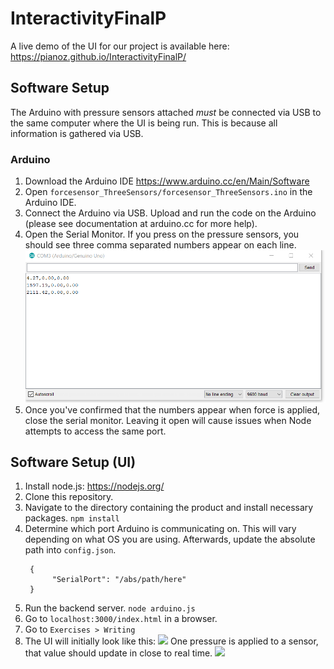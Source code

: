 # InteractivityFinalP

A live demo of the UI for our project is available here: https://pianoz.github.io/InteractivityFinalP/

## Software Setup
The Arduino with pressure sensors attached *must* be connected via USB to the same computer where the UI is being run.
This is because all information is gathered via USB. 

### Arduino

1. Download the Arduino IDE https://www.arduino.cc/en/Main/Software 
2. Open `forcesensor_ThreeSensors/forcesensor_ThreeSensors.ino` in the Arduino IDE.
3. Connect the Arduino via USB. Upload and run the code on the Arduino (please see documentation at arduino.cc for more help).
4. Open the Serial Monitor. If you press on the pressure sensors, you should see three comma separated numbers appear on each line.
![](Images/Arduino.PNG)
5. Once you've confirmed that the numbers appear when force is applied, close the serial monitor. 
Leaving it open will cause issues when Node attempts to access the same port.

## Software Setup (UI)
1. Install node.js: https://nodejs.org/
2. Clone this repository.
3. Navigate to the directory containing the product and install necessary packages.
`npm install`
4. Determine which port Arduino is communicating on. This will vary depending on what OS you are using. Afterwards, update the absolute path into `config.json`.  
   ```
    {
         "SerialPort": "/abs/path/here"
    }
    ```
5. Run the backend server. `node arduino.js`
6. Go to `localhost:3000/index.html` in a browser. 
7. Go to  `Exercises > Writing`
8. The UI will initially look like this:
 ![](Images/UI.PNG)
 One pressure is applied to a sensor, that value should update in close to real time.
 ![](Images/UI-working.PNG)
 


